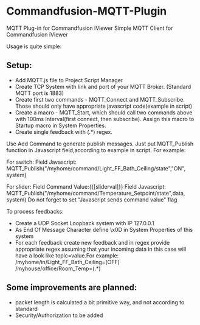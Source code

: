 # Commandfusion-MQTT-Plugin
MQTT Plug-in for Commandfusion iViewer
Simple MQTT Client for Commandfusion iViewer

Usage is quite simple:

## Setup:
- Add MQTT.js file to Project Script Manager
- Create TCP System with link and port of your MQTT Broker. (Standard MQTT port is 1883)
- Create first two commands - MQTT_Connect and MQTT_Subscribe. Those should only have appropriate javascript code(example in script)
- Create a macro - MQTT_Start, which should call two commands above with 100ms Interval(first connect, then subscribe). Assign this macro to Startup macro in System Properties.
- Create single feedback with (.*) regex.

Use Add Command to generate publish messages. Just put MQTT_Publish function in Javascript field,according to example in script.
For example:

For switch:
Field Javascript: MQTT_Publish("/myhome/command/Light_FF_Bath_Ceiling/state","ON", system)

For slider:
Field Command Value:{{[sliderval]}}
Field Javascript: MQTT_Publish("/myhome/command/Temperature_Setpoint/state",data, system)
Do not forget to set "Javascript sends command value" flag

To process feedbacks:
- Create a UDP Socket Loopback system with IP 127.0.0.1
- As End Of Message Character define \x0D in System Properties of this system
- For each feedback create new feedback and in regex provide appropriate regex assuming that your incoming data in this case will have a look like topic=value.For example:
/myhome/in/Light_FF_Bath_Ceiling=(OFF)
/myhouse/office/Room_Temp=(.*)

## Some improvements are planned:
- packet length is calculated a bit primitive way, and not according to standard
- Security/Authorization to be added
